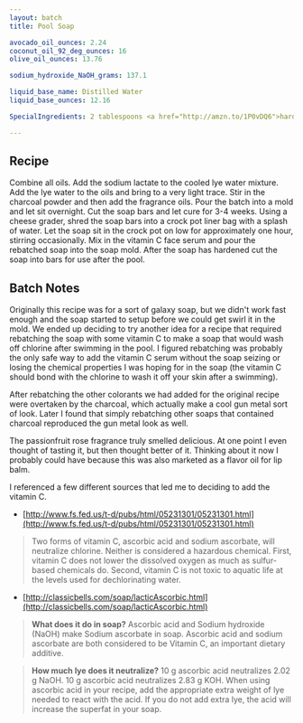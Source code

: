 ```yaml
---
layout: batch
title: Pool Soap

avocado_oil_ounces: 2.24
coconut_oil_92_deg_ounces: 16
olive_oil_ounces: 13.76

sodium_hydroxide_NaOH_grams: 137.1

liquid_base_name: Distilled Water
liquid_base_ounces: 12.16

SpecialIngredients: 2 tablespoons <a href="http://amzn.to/1P0vDQ6">hardwood activated charcoal powder</a>, 1 oz. <a href="http://www.amazon.com/20-Vitamin-Ferulic-Acid-Serum/dp/B0036BI56G">Timeless Vitamin C + E Face Serum</a>, 1.36 oz. (medium strength) <a href="https://www.brambleberry.com/Passionfruit-Rose-Fragrance-And-Flavor-Oil-P3336.aspx">passionfruit rose fragrance and flavor oil</a>.

---
```


## Recipe
Combine all oils. Add the sodium lactate to the cooled lye water mixture.  Add the lye water to the oils and bring to a very light trace. Stir in the charcoal powder and then add the fragrance oils.  Pour the batch into a mold and let sit overnight. Cut the soap bars and let cure for 3-4 weeks. Using a cheese grader, shred the soap bars into a crock pot liner bag with a splash of water. Let the soap sit in the crock pot on low for approximately one hour, stirring occasionally. Mix in the vitamin C face serum and pour the rebatched soap into the soap mold. After the soap has hardened cut the soap into bars for use after the pool.

## Batch Notes
Originally this recipe was for a sort of galaxy soap, but we didn't work fast enough and the soap started to setup before we could get swirl it in the mold. We ended up deciding to try another idea for a recipe that required rebatching the soap with some vitamin C to make a soap that would wash off chlorine after swimming in the pool. I figured rebatching was probably the only safe way to add the vitamin C serum without the soap seizing or losing the chemical properties I was hoping for in the soap (the vitamin C should bond with the chlorine to wash it off your skin after a swimming). 

After rebatching the other colorants we had added for the original recipe were overtaken by the charcoal, which actually make a cool gun metal sort of look. Later I found that simply rebatching other soaps that contained charcoal reproduced the gun metal look as well.

The passionfruit rose fragrance truly smelled delicious. At one point I even thought of tasting it, but then thought better of it. Thinking about it now I probably could have because this was also marketed as a flavor oil for lip balm.

I referenced a few different sources that led me to deciding to add the vitamin C.

- [http://www.fs.fed.us/t-d/pubs/html/05231301/05231301.html](http://www.fs.fed.us/t-d/pubs/html/05231301/05231301.html)

> Two forms of vitamin C, ascorbic acid and sodium ascorbate, will neutralize chlorine. Neither is considered a hazardous chemical. First, vitamin C does not lower the dissolved oxygen as much as sulfur-based chemicals do. Second, vitamin C is not toxic to aquatic life at the levels used for dechlorinating water.

- [http://classicbells.com/soap/lacticAscorbic.html](http://classicbells.com/soap/lacticAscorbic.html)

> **What does it do in soap?** Ascorbic acid and Sodium hydroxide (NaOH) make Sodium ascorbate in soap. Ascorbic acid and sodium ascorbate are both considered to be Vitamin C, an important dietary additive.

> **How much lye does it neutralize?** 10 g ascorbic acid neutralizes 2.02 g NaOH. 10 g ascorbic acid neutralizes 2.83 g KOH. When using ascorbic acid in your recipe, add the appropriate extra weight of lye needed to react with the acid. If you do not add extra lye, the acid will increase the superfat in your soap.

